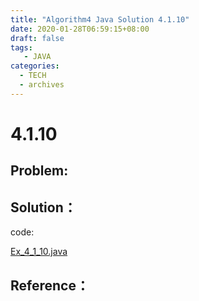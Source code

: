 ```yaml
---
title: "Algorithm4 Java Solution 4.1.10"
date: 2020-01-28T06:59:15+08:00
draft: false
tags:
   - JAVA
categories:
  - TECH
  - archives
---
```



# 4.1.10

## Problem:


## Solution：

code:

[Ex_4_1_10.java](./Ex_4_1_10.java)


## Reference：


